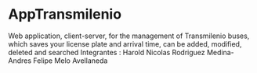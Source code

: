 # AppTransmilenio
Web application, client-server, for the management of Transmilenio buses, which saves your license plate and arrival time, can be added, modified, deleted and searched
Integrantes :
Harold Nicolas Rodriguez Medina-
Andres Felipe Melo Avellaneda
